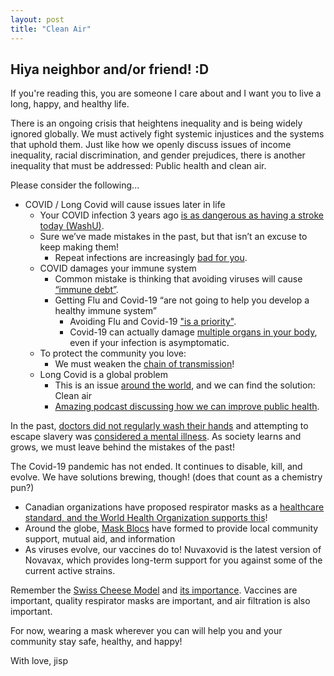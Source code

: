 ```yaml
---
layout: post
title: "Clean Air"
---
```



## Hiya neighbor and/or friend! :D
If you're reading this, you are someone I care about and I want you to live a long, happy, and healthy life. 

There is an ongoing crisis that heightens inequality and is being widely ignored globally. We must actively fight systemic injustices and the systems that uphold them. 
Just like how we openly discuss issues of income inequality, racial discrimination, and gender prejudices, there is another inequality that must be addressed: Public health and clean air. 

Please consider the following...

- COVID / Long Covid will cause issues later in life
    - Your COVID infection 3 years ago [is as dangerous as having a stroke today (WashU)](https://medicine.washu.edu/news/covid-can-cause-new-health-problems-3-years-after-infection/).
    - Sure we’ve made mistakes in the past, but that isn’t an excuse to keep making them! 
        - Repeat infections are increasingly [bad for you](https://www.self.com/story/covid-reinfection-health-effects).
    - COVID damages your immune system
        - Common mistake is thinking that avoiding viruses will cause [“immune debt”](https://www.bmj.com/content/390/bmj.r1733). 
        - Getting Flu and Covid-19 “are not going to help you develop a healthy immune system”
            - Avoiding Flu and Covid-19 ["is a priority"](https://publichealth.jhu.edu/2022/is-the-hygiene-hypothesis-true). 
            - Covid-19 can actually damage [multiple organs in your body](https://pmc.ncbi.nlm.nih.gov/articles/PMC11834749/), even if your infection is asymptomatic.
    - To protect the community you love:
        - We must weaken the [chain of transmission](https://newlevant.com/COVIDzine)!
    - Long Covid is a global problem
        - This is an issue [around the world](https://doi.org/10.1093/ofid/ofaf533), and we can find the solution: Clean air
        - [Amazing podcast discussing how we can improve public health](https://www.publichealthisdead.com/episodes/somethings-in-the-air).

In the past, [doctors did not regularly wash their hands](https://pmc.ncbi.nlm.nih.gov/articles/PMC9632745/) and attempting to escape slavery was [considered a mental illness](https://en.wikipedia.org/wiki/Drapetomania). As society learns and grows, we must leave behind the mistakes of the past! 

The Covid-19 pandemic has not ended. It continues to disable, kill, and evolve. 
We have solutions brewing, though! (does that count as a chemistry pun?)

- Canadian organizations have proposed respirator masks as a [healthcare standard, and the World Health Organization supports this](https://whn.global/whn-response-to-canadas-csa-z94-4-25-respirator-standard/)!
- Around the globe, [Mask Blocs](https://maskbloc.org/) have formed to provide local community support, mutual aid, and information
- As viruses evolve, our vaccines do to! Nuvaxovid is the latest version of Novavax, which provides long-term support for you against some of the current active strains.

Remember the [Swiss Cheese Model](https://en.wikipedia.org/wiki/Swiss_cheese_model) and [its importance](https://pmc.ncbi.nlm.nih.gov/articles/PMC8514562/). Vaccines are important, quality respirator masks are important, and air filtration is also important.

For now, wearing a mask wherever you can will help you and your community stay safe, healthy, and happy!

With love,
jisp